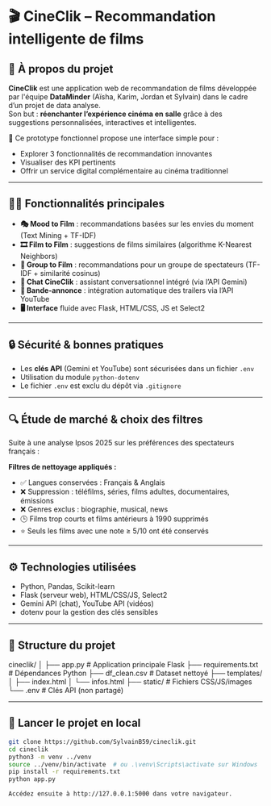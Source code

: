 # 🎬 CineClik – Recommandation intelligente de films

## 🚀 À propos du projet
**CineClik** est une application web de recommandation de films développée par l'équipe **DataMinder** (Aïsha, Karim, Jordan et Sylvain) dans le cadre d’un projet de data analyse.  
Son but : **réenchanter l’expérience cinéma en salle** grâce à des suggestions personnalisées, interactives et intelligentes.

🎯 Ce prototype fonctionnel propose une interface simple pour :
- Explorer 3 fonctionnalités de recommandation innovantes
- Visualiser des KPI pertinents
- Offrir un service digital complémentaire au cinéma traditionnel

---

## 👨‍💻 Fonctionnalités principales

- **🎭 Mood to Film** : recommandations basées sur les envies du moment (Text Mining + TF-IDF)
- **🎞️ Film to Film** : suggestions de films similaires (algorithme K-Nearest Neighbors)
- **👥 Group to Film** : recommandations pour un groupe de spectateurs (TF-IDF + similarité cosinus)
- **🤖 Chat CineClik** : assistant conversationnel intégré (via l’API Gemini)
- **🎥 Bande-annonce** : intégration automatique des trailers via l’API YouTube
- **🖥️ Interface** fluide avec Flask, HTML/CSS, JS et Select2

---

## 🔒 Sécurité & bonnes pratiques

- Les **clés API** (Gemini et YouTube) sont sécurisées dans un fichier `.env`
- Utilisation du module `python-dotenv`
- Le fichier `.env` est exclu du dépôt via `.gitignore`

---

## 🔍 Étude de marché & choix des filtres

Suite à une analyse Ipsos 2025 sur les préférences des spectateurs français :

**Filtres de nettoyage appliqués :**
- ✅ Langues conservées : Français & Anglais
- ❌ Suppression : téléfilms, séries, films adultes, documentaires, émissions
- ❌ Genres exclus : biographie, musical, news
- 🕒 Films trop courts et films antérieurs à 1990 supprimés
- ⭐ Seuls les films avec une note ≥ 5/10 ont été conservés

---

## ⚙️ Technologies utilisées

- Python, Pandas, Scikit-learn
- Flask (serveur web), HTML/CSS/JS, Select2
- Gemini API (chat), YouTube API (vidéos)
- dotenv pour la gestion des clés sensibles

---

## 📁 Structure du projet

cineclik/
│
├── app.py # Application principale Flask
├── requirements.txt # Dépendances Python
├── df_clean.csv # Dataset nettoyé
├── templates/
│ ├── index.html
│ └── infos.html
├── static/ # Fichiers CSS/JS/images
└── .env # Clés API (non partagé)


---

## 🧪 Lancer le projet en local

```bash
git clone https://github.com/SylvainB59/cineclik.git
cd cineclik
python3 -m venv ../venv
source ../venv/bin/activate  # ou .\venv\Scripts\activate sur Windows
pip install -r requirements.txt
python app.py

Accédez ensuite à http://127.0.0.1:5000 dans votre navigateur.

